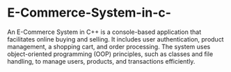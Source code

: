 # E-Commerce-System-in-c-
An E-Commerce System in C++ is a console-based application that facilitates online buying and selling. It includes user authentication, product management, a shopping cart, and order processing. The system uses object-oriented programming (OOP) principles, such as classes and file handling, to manage users, products, and transactions efficiently.
